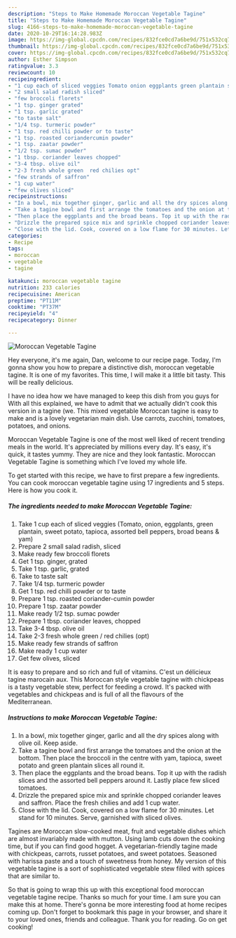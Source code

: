 ```yaml
---
description: "Steps to Make Homemade Moroccan Vegetable Tagine"
title: "Steps to Make Homemade Moroccan Vegetable Tagine"
slug: 4166-steps-to-make-homemade-moroccan-vegetable-tagine
date: 2020-10-29T16:14:28.983Z
image: https://img-global.cpcdn.com/recipes/832fce0cd7a6be9d/751x532cq70/moroccan-vegetable-tagine-recipe-main-photo.jpg
thumbnail: https://img-global.cpcdn.com/recipes/832fce0cd7a6be9d/751x532cq70/moroccan-vegetable-tagine-recipe-main-photo.jpg
cover: https://img-global.cpcdn.com/recipes/832fce0cd7a6be9d/751x532cq70/moroccan-vegetable-tagine-recipe-main-photo.jpg
author: Esther Simpson
ratingvalue: 3.3
reviewcount: 10
recipeingredient:
- "1 cup each of sliced veggies Tomato onion eggplants green plantain sweet potato tapioca assorted bell peppers broad beans  yam"
- "2 small salad radish sliced"
- "few broccoli florets"
- "1 tsp. ginger grated"
- "1 tsp. garlic grated"
- "to taste salt"
- "1/4 tsp. turmeric powder"
- "1 tsp. red chilli powder or to taste"
- "1 tsp. roasted coriandercumin powder"
- "1 tsp. zaatar powder"
- "1/2 tsp. sumac powder"
- "1 tbsp. coriander leaves chopped"
- "3-4 tbsp. olive oil"
- "2-3 fresh whole green  red chilies opt"
- "few strands of saffron"
- "1 cup water"
- "few olives sliced"
recipeinstructions:
- "In a bowl, mix together ginger, garlic and all the dry spices along with olive oil. Keep aside."
- "Take a tagine bowl and first arrange the tomatoes and the onion at the bottom. Then place the broccoli in the centre with yam, tapioca, sweet potato and green plantain slices all round it."
- "Then place the eggplants and the broad beans. Top it up with the radish slices and the assorted bell peppers around it. Lastly place few sliced tomatoes."
- "Drizzle the prepared spice mix and sprinkle chopped coriander leaves and saffron. Place the fresh chilies and add 1 cup water."
- "Close with the lid. Cook, covered on a low flame for 30 minutes. Let stand for 10 minutes. Serve, garnished with sliced olives."
categories:
- Recipe
tags:
- moroccan
- vegetable
- tagine

katakunci: moroccan vegetable tagine 
nutrition: 233 calories
recipecuisine: American
preptime: "PT11M"
cooktime: "PT37M"
recipeyield: "4"
recipecategory: Dinner

---
```



![Moroccan Vegetable Tagine](https://img-global.cpcdn.com/recipes/832fce0cd7a6be9d/751x532cq70/moroccan-vegetable-tagine-recipe-main-photo.jpg)

Hey everyone, it's me again, Dan, welcome to our recipe page. Today, I'm gonna show you how to prepare a distinctive dish, moroccan vegetable tagine. It is one of my favorites. This time, I will make it a little bit tasty. This will be really delicious.

I have no idea how we have managed to keep this dish from you guys for With all this explained, we have to admit that we actually didn&#39;t cook this version in a tagine (we. This mixed vegetable Moroccan tagine is easy to make and is a lovely vegetarian main dish. Use carrots, zucchini, tomatoes, potatoes, and onions.

Moroccan Vegetable Tagine is one of the most well liked of recent trending meals in the world. It's appreciated by millions every day. It's easy, it's quick, it tastes yummy. They are nice and they look fantastic. Moroccan Vegetable Tagine is something which I've loved my whole life.


To get started with this recipe, we have to first prepare a few ingredients. You can cook moroccan vegetable tagine using 17 ingredients and 5 steps. Here is how you cook it.

<!--inarticleads1-->

##### The ingredients needed to make Moroccan Vegetable Tagine:

1. Take 1 cup each of sliced veggies (Tomato, onion, eggplants, green plantain, sweet potato, tapioca, assorted bell peppers, broad beans &amp; yam)
1. Prepare 2 small salad radish, sliced
1. Make ready few broccoli florets
1. Get 1 tsp. ginger, grated
1. Take 1 tsp. garlic, grated
1. Take to taste salt
1. Take 1/4 tsp. turmeric powder
1. Get 1 tsp. red chilli powder or to taste
1. Prepare 1 tsp. roasted coriander-cumin powder
1. Prepare 1 tsp. zaatar powder
1. Make ready 1/2 tsp. sumac powder
1. Prepare 1 tbsp. coriander leaves, chopped
1. Take 3-4 tbsp. olive oil
1. Take 2-3 fresh whole green / red chilies (opt)
1. Make ready few strands of saffron
1. Make ready 1 cup water
1. Get few olives, sliced


It is easy to prepare and so rich and full of vitamins. C&#39;est un délicieux tagine marocain aux. This Moroccan style vegetable tagine with chickpeas is a tasty vegetable stew, perfect for feeding a crowd. It&#39;s packed with vegetables and chickpeas and is full of all the flavours of the Mediterranean. 

<!--inarticleads2-->

##### Instructions to make Moroccan Vegetable Tagine:

1. In a bowl, mix together ginger, garlic and all the dry spices along with olive oil. Keep aside.
1. Take a tagine bowl and first arrange the tomatoes and the onion at the bottom. Then place the broccoli in the centre with yam, tapioca, sweet potato and green plantain slices all round it.
1. Then place the eggplants and the broad beans. Top it up with the radish slices and the assorted bell peppers around it. Lastly place few sliced tomatoes.
1. Drizzle the prepared spice mix and sprinkle chopped coriander leaves and saffron. Place the fresh chilies and add 1 cup water.
1. Close with the lid. Cook, covered on a low flame for 30 minutes. Let stand for 10 minutes. Serve, garnished with sliced olives.


Tagines are Moroccan slow-cooked meat, fruit and vegetable dishes which are almost invariably made with mutton. Using lamb cuts down the cooking time, but if you can find good hogget. A vegetarian-friendly tagine made with chickpeas, carrots, russet potatoes, and sweet potatoes. Seasoned with harissa paste and a touch of sweetness from honey. My version of this vegetable tagine is a sort of sophisticated vegetable stew filled with spices that are similar to. 

So that is going to wrap this up with this exceptional food moroccan vegetable tagine recipe. Thanks so much for your time. I am sure you can make this at home. There's gonna be more interesting food at home recipes coming up. Don't forget to bookmark this page in your browser, and share it to your loved ones, friends and colleague. Thank you for reading. Go on get cooking!
